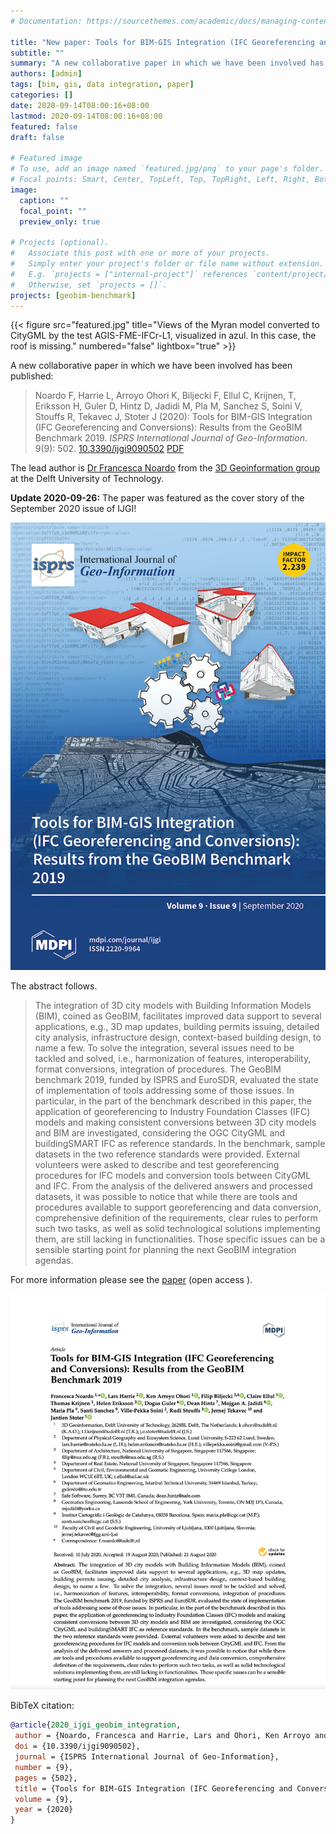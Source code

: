 ```yaml
---
# Documentation: https://sourcethemes.com/academic/docs/managing-content/

title: "New paper: Tools for BIM-GIS Integration (IFC Georeferencing and Conversions): Results from the GeoBIM Benchmark 2019"
subtitle: ""
summary: "A new collaborative paper in which we have been involved has been published"
authors: [admin]
tags: [bim, gis, data integration, paper]
categories: []
date: 2020-09-14T08:00:16+08:00
lastmod: 2020-09-14T08:00:16+08:00
featured: false
draft: false

# Featured image
# To use, add an image named `featured.jpg/png` to your page's folder.
# Focal points: Smart, Center, TopLeft, Top, TopRight, Left, Right, BottomLeft, Bottom, BottomRight.
image:
  caption: ""
  focal_point: ""
  preview_only: true

# Projects (optional).
#   Associate this post with one or more of your projects.
#   Simply enter your project's folder or file name without extension.
#   E.g. `projects = ["internal-project"]` references `content/project/deep-learning/index.md`.
#   Otherwise, set `projects = []`.
projects: [geobim-benchmark]
---
```


{{< figure src="featured.jpg" title="Views of the Myran model converted to CityGML by the test AGIS-FME-IFCr-L1, visualized in azul. In this case, the roof is missing." numbered="false" lightbox="true" >}}

A new collaborative paper in which we have been involved has been published:

> Noardo F, Harrie L, Arroyo Ohori K, Biljecki F, Ellul C, Krijnen, T, Eriksson H, Guler D, Hintz D, Jadidi M, Pla M, Sanchez S, Soini V, Stouffs R, Tekavec J, Stoter J (2020): Tools for BIM-GIS Integration (IFC Georeferencing and Conversions): Results from the GeoBIM Benchmark 2019. _ISPRS International Journal of Geo-Information._ 9(9): 502. [<i class="ai ai-doi-square ai"></i> 10.3390/ijgi9090502](https://doi.org/10.3390/ijgi9090502) [<i class="far fa-file-pdf"></i> PDF](/publication/2020-ijgi-geobim-integration/2020-ijgi-geobim-integration.pdf) <i class="ai ai-open-access-square ai"></i>

The lead author is [Dr Francesca Noardo](http://www.noardo.eu) from the [3D Geoinformation group](https://3d.bk.tudelft.nl) at the Delft University of Technology.

**Update 2020-09-26:** The paper was featured as the cover story of the September 2020 issue of IJGI!

![](cover.jpg)

The abstract follows.

> The integration of 3D city models with Building Information Models (BIM), coined as GeoBIM, facilitates improved data support to several applications, e.g., 3D map updates, building permits issuing, detailed city analysis, infrastructure design, context-based building design, to name a few. To solve the integration, several issues need to be tackled and solved, i.e., harmonization of features, interoperability, format conversions, integration of procedures. The GeoBIM benchmark 2019, funded by ISPRS and EuroSDR, evaluated the state of implementation of tools addressing some of those issues. In particular, in the part of the benchmark described in this paper, the application of georeferencing to Industry Foundation Classes (IFC) models and making consistent conversions between 3D city models and BIM are investigated, considering the OGC CityGML and buildingSMART IFC as reference standards. In the benchmark, sample datasets in the two reference standards were provided. External volunteers were asked to describe and test georeferencing procedures for IFC models and conversion tools between CityGML and IFC. From the analysis of the delivered answers and processed datasets, it was possible to notice that while there are tools and procedures available to support georeferencing and data conversion, comprehensive definition of the requirements, clear rules to perform such two tasks, as well as solid technological solutions implementing them, are still lacking in functionalities. Those specific issues can be a sensible starting point for planning the next GeoBIM integration agendas.


For more information please see the [paper](/publication/2020-ijgi-geobim-integration/) (open access <i class="ai ai-open-access-square ai"></i>).

[![](page-one.png)](/publication/2020-ijgi-geobim-integration/)

BibTeX citation:
```bibtex
@article{2020_ijgi_geobim_integration,
 author = {Noardo, Francesca and Harrie, Lars and Ohori, Ken Arroyo and Biljecki, Filip and Ellul, Claire and Krijnen, Thomas and Eriksson, Helen and Guler, Dogus and Hintz, Dean and Jadidi, Mojgan A and Pla, Maria and Sanchez, Santi and Soini, Ville-Pekka and Stouffs, Rudi and Tekavec, Jernej and Stoter, Jantien},
 doi = {10.3390/ijgi9090502},
 journal = {ISPRS International Journal of Geo-Information},
 number = {9},
 pages = {502},
 title = {Tools for BIM-GIS Integration (IFC Georeferencing and Conversions): Results from the GeoBIM Benchmark 2019},
 volume = {9},
 year = {2020}
}
```


